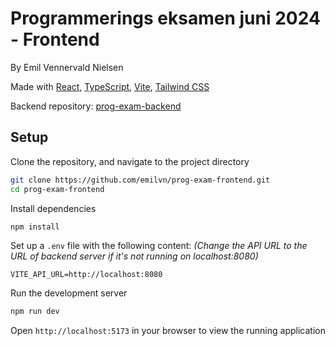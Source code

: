 # Programmerings eksamen juni 2024 - Frontend
By Emil Vennervald Nielsen

Made with [React](https://react.dev/), [TypeScript](https://typescriptlang.org/), [Vite](https://vitejs.dev/), [Tailwind CSS](https://tailwindcss.com/)

Backend repository: [prog-exam-backend](https://github.com/emilvn/prog-exam-backend)

## Setup
Clone the repository, and navigate to the project directory
```bash
git clone https://github.com/emilvn/prog-exam-frontend.git
cd prog-exam-frontend
```
Install dependencies
```bash
npm install
```
Set up a `.env` file with the following content: *(Change the API URL to the URL of backend server if it's not running on localhost:8080)*
```dotenv
VITE_API_URL=http://localhost:8080
```
Run the development server
```bash
npm run dev
```
Open `http://localhost:5173` in your browser to view the running application
